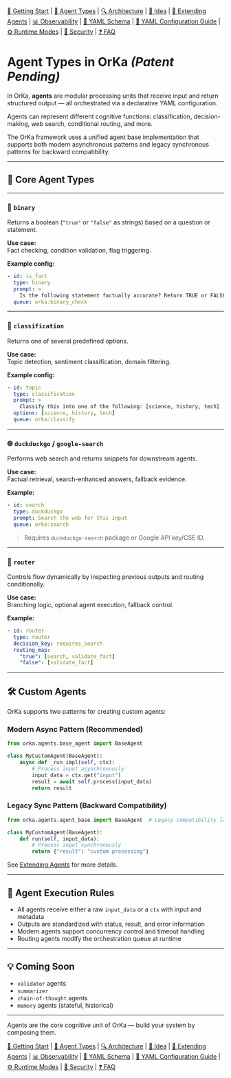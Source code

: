 [📘 Getting Start](./getting-started.md) | [🤖 Agent Types](./agents.md) | [🔍 Architecture](./architecture.md) | [🧠 Idea](./index.md) | [🧪 Extending Agents](./extending-agents.md) | [📊 Observability](./observability.md) | [📜 YAML Schema](./orka.yaml-schema.md) | [📝 YAML Configuration Guide](./yaml-configuration-guide.md) | [⚙ Runtime Modes](./runtime-modes.md) | [🔐 Security](./security.md) | [❓ FAQ](./faq.md)

# Agent Types in OrKa ***(Patent Pending)***

In OrKa, **agents** are modular processing units that receive input and return structured output — all orchestrated via a declarative YAML configuration.

Agents can represent different cognitive functions: classification, decision-making, web search, conditional routing, and more.

The OrKa framework uses a unified agent base implementation that supports both modern asynchronous patterns and legacy synchronous patterns for backward compatibility.

---

## 🧱 Core Agent Types

---

### 🔘 `binary`

Returns a boolean (`"true"` or `"false"` as strings) based on a question or statement.

**Use case:**  
Fact checking, condition validation, flag triggering.

**Example config:**

```yaml
- id: is_fact
  type: binary
  prompt: >
    Is the following statement factually accurate? Return TRUE or FALSE.
  queue: orka:binary_check
```

---

### 🧾 `classification`

Returns one of several predefined options.

**Use case:**  
Topic detection, sentiment classification, domain filtering.

**Example config:**

```yaml
- id: topic
  type: classification
  prompt: >
    Classify this into one of the following: [science, history, tech]
  options: [science, history, tech]
  queue: orka:classify
```

---

### 🌐 `duckduckgo` / `google-search`

Performs web search and returns snippets for downstream agents.

**Use case:**  
Factual retrieval, search-enhanced answers, fallback evidence.

**Example:**

```yaml
- id: search
  type: duckduckgo
  prompt: Search the web for this input
  queue: orka:search
```

> Requires `duckduckgo-search` package or Google API key/CSE ID.

---

### 🔀 `router`

Controls flow dynamically by inspecting previous outputs and routing conditionally.

**Use case:**  
Branching logic, optional agent execution, fallback control.

**Example:**

```yaml
- id: router
  type: router
  decision_key: requires_search
  routing_map:
    "true": [search, validate_fact]
    "false": [validate_fact]
```

---

## 🛠 Custom Agents

OrKa supports two patterns for creating custom agents:

### Modern Async Pattern (Recommended)

```python
from orka.agents.base_agent import BaseAgent

class MyCustomAgent(BaseAgent):
    async def _run_impl(self, ctx):
        # Process input asynchronously
        input_data = ctx.get("input")
        result = await self.process(input_data)
        return result
```

### Legacy Sync Pattern (Backward Compatibility)

```python
from orka.agents.agent_base import BaseAgent  # Legacy compatibility layer

class MyCustomAgent(BaseAgent):
    def run(self, input_data):
        # Process input synchronously
        return {"result": "custom processing"}
```

See [Extending Agents](./extending-agents.md) for more details.

---

## 🚦 Agent Execution Rules

- All agents receive either a raw `input_data` or a `ctx` with input and metadata
- Outputs are standardized with status, result, and error information
- Modern agents support concurrency control and timeout handling
- Routing agents modify the orchestration queue at runtime

---

## 💡 Coming Soon

- `validator` agents
- `summarizer`
- `chain-of-thought` agents
- `memory` agents (stateful, historical)

---

Agents are the core cognitive unit of OrKa — build your system by composing them.

[📘 Getting Start](./getting-started.md) | [🤖 Agent Types](./agents.md) | [🔍 Architecture](./architecture.md) | [🧠 Idea](./index.md) | [🧪 Extending Agents](./extending-agents.md) | [📊 Observability](./observability.md) | [📜 YAML Schema](./orka.yaml-schema.md) | [📝 YAML Configuration Guide](./yaml-configuration-guide.md) | [⚙ Runtime Modes](./runtime-modes.md) | [🔐 Security](./security.md) | [❓ FAQ](./faq.md)
